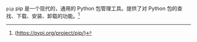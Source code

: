 `pip`
pip 是一个现代的，通用的 Python 包管理工具。提供了对 Python 包的查找、下载、安装、卸载的功能。[^pip]
[^pip]:(https://pypi.org/project/pip/)

